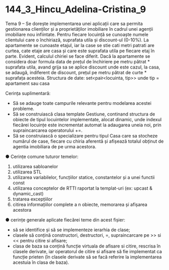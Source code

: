 # 144_3_Hincu_Adelina-Cristina_9

Tema 9 – Se dorește implementarea unei aplicații care sa permita gestionarea clienților și a proprietăților imobiliare în cadrul unei agenții imobiliare nou infiintate. Pentru fiecare locuință se cunoaște numele clientului care o închiriază, suprafata utila și discount-ul (0-10%). La apartamente se cunoaste etajul, iar la case se stie cati metri patrati are curtea, cate etaje are casa și care este suprafata utila pe fiecare etaj în parte. 
Evident, calculul chiriei se face diferit. Dacă la apartamente se considera doar formula data de prețul de închiriere pe metru pătrat * suprafata utila, avand grija sa se aplice discount unde este cazul, la casa, se adaugă, indiferent de discount, prețul pe metru pătrat de curte * suprafața acesteia.
Structura de date: set<pair<locuinta, tip>> unde tip = apartament sau casa

Cerința suplimentară: 
- Să se adauge toate campurile relevante pentru modelarea acestei probleme.
- Să se construiască clasa template Gestiune, continand structura de obiecte de tipul locuintelor implementate, alocat dinamic, unde indexul fiecărei locuințe este incrementat automat la adaugarea uneia noi, prin supraincarcarea operatorului +=. 
- Să se construiască o specializare pentru tipul Casa care sa stocheze numărul de case, fiecare cu chiria aferentă și afișează totalul obținut de agentia imobiliara de pe urma acestora. 

●	Cerințe comune tuturor temelor:

1.	utilizarea sabloanelor
2.	utilizarea STL
3.	utilizarea variabilelor, funcțiilor statice, constantelor și a unei functii const
4.	utilizarea conceptelor de RTTI raportat la templat-uri (ex: upcast & dynamic_cast)
5.	tratarea excepțiilor
6.	citirea informațiilor complete a n obiecte, memorarea și afișarea acestora


●	cerințe generale aplicate fiecărei teme din acest fișier:
- să se identifice și să se implementeze ierarhia de clase;
- clasele să conțină constructori, destructori, =, supraincarcare pe >> si << pentru citire si afisare;
- clasa de baza sa conțină funcție virtuala de afisare si citire, rescrisa în clasele derivate, iar operatorul de citire si afisare să fie implementat ca funcție prieten (în clasele derivate să se facă referire la implementarea acestuia în clasa de baza).
